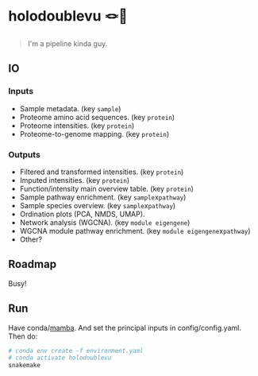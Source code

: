 # holodoublevu 🪢👀

> I'm a pipeline kinda guy.

## IO

### Inputs

  - Sample metadata. (key `sample`)
  - Proteome amino acid sequences. (key `protein`)
  - Proteome intensities. (key `protein`)
  - Proteome-to-genome mapping. (key `protein`)
  

### Outputs

  - Filtered and transformed intensities. (key `protein`)
  - Imputed intensities. (key `protein`)
  - Function/intensity main overview table. (key `protein`)
  - Sample pathway enrichment. (key `sample`x`pathway`)
  - Sample species overview. (key `sample`x`pathway`)
  - Ordination plots (PCA, NMDS, UMAP). 
  - Network analysis (WGCNA). (key `module eigengene`)
  - WGCNA module pathway enrichment. (key `module eigengene`x`pathway`)
  - Other?


## Roadmap

Busy!

## Run

Have conda/[mamba](https://github.com/conda-forge/miniforge#install). And set the principal inputs in config/config.yaml. Then do:

```bash
# conda env create -f environment.yaml
# conda activate holodoublevu
snakemake
```
